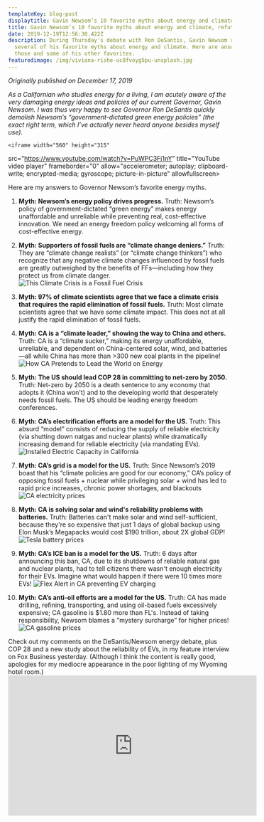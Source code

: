 ```yaml
---
templateKey: blog-post
displaytitle: Gavin Newsom’s 10 favorite myths about energy and climate, refuted
title: Gavin Newsom’s 10 favorite myths about energy and climate, refuted
date: 2019-12-19T12:56:30.422Z
description: During Thursday's debate with Ron DeSantis, Gavin Newsom repeated
  several of his favorite myths about energy and climate. Here are answers to
  those and some of his other favorites.
featuredimage: /img/viviana-rishe-uc8fvoyg5pu-unsplash.jpg
---
```

*Originally published on December 17, 2019*


*As a Californian who studies energy for a living, I am acutely aware of the very damaging energy ideas and policies of our current Governor, Gavin Newsom. I was thus very happy to see Governor Ron DeSantis quickly demolish Newsom’s “government-dictated green energy policies” (the exact right term, which I’ve actually never heard anyone besides myself use).*

    <iframe width="560" height="315" 
src="https://www.youtube.com/watch?v=PuWPC3Fj1nY" title="YouTube video player" frameborder="0" allow="accelerometer; autoplay; clipboard-write; encrypted-media; gyroscope; picture-in-picture" allowfullscreen></iframe>



Here are my answers to Governor Newsom’s favorite energy myths.



1) **Myth: Newsom’s energy policy drives progress.**
   Truth: Newsom’s policy of government-dictated “green energy” makes energy unaffordable and unreliable while preventing real, cost-effective innovation.
   We need an energy freedom policy welcoming all forms of cost-effective energy.

2) **Myth: Supporters of fossil fuels are “climate change deniers.”**
   Truth: They are “climate change realists” (or “climate change thinkers”) who recognize that any negative climate changes influenced by fossil fuels are greatly outweighed by the benefits of FFs—including how they protect us from climate danger.
    ![This Climate Crisis is a Fossil Fuel Crisis](/img/this-climate-crisis-is-a-fossil-fuel-crisis.jpg)


3) **Myth: 97% of climate scientists agree that we face a climate crisis that requires the rapid elimination of fossil fuels.**
   Truth: Most climate scientists agree that we have *some* climate impact. This does not at all justify the rapid elimination of fossil fuels.


4) **Myth: CA is a “climate leader,” showing the way to China and others.**
   Truth: CA is a “climate sucker,” making its energy unaffordable, unreliable, and dependent on China-centered solar, wind, and batteries—all while China has more than >300 new coal plants in the pipeline!
    ![How CA Pretends to Lead the World on Energy](/img/how-ca-pretends-to-lead-the-world-on-energy.png)


5) **Myth: The US should lead COP 28 in committing to net-zero by 2050.**
   Truth: Net-zero by 2050 is a death sentence to any economy that adopts it (China won't) and to the developing world that desperately needs fossil fuels.
   The US should be leading energy freedom conferences.


6) **Myth: CA’s electrification efforts are a model for the US.**
   Truth: This absurd “model” consists of reducing the supply of reliable electricity (via shutting down natgas and nuclear plants) while dramatically increasing demand for reliable electricity (via mandating EVs).
    ![Installed Electric Capacity in California](/img/installed-electric-capacity-in-california.png)


7) **Myth: CA’s grid is a model for the US.**
   Truth: Since Newsom’s 2019 boast that his “climate policies are good for our economy,” CA’s policy of opposing fossil fuels + nuclear while privileging solar + wind has led to rapid price increases, chronic power shortages, and blackouts
    ![CA electricity prices](/img/residential-electricity-prices-in-california.png)


8) **Myth: CA is solving solar and wind's reliability problems with batteries.**
   Truth: Batteries can't make solar and wind self-sufficient, because they're so expensive that just 1 days of global backup using Elon Musk’s Megapacks would cost $190 trillion, about 2X global GDP!
    ![Tesla battery prices](/img/tesla.png)


9) **Myth: CA’s ICE ban is a model for the US.**
   Truth: 6 days after announcing this ban, CA, due to its shutdowns of reliable natural gas and nuclear plants, had to tell citizens there wasn't enough electricity for their EVs. Imagine what would happen if there were 10 times more EVs!
    ![Flex Alert in CA preventing EV charging](/img/ca-announces-gasoline-car-ban.jpg)


10) **Myth: CA’s anti-oil efforts are a model for the US.**
    Truth: CA has made drilling, refining, transporting, and using oil-based fuels excessively expensive; CA gasoline is $1.80 more than FL's. Instead of taking responsibility, Newsom blames a “mystery surcharge” for higher prices!
    ![CA gasoline prices](/img/ca-s-government-fights-big-oil-s-mystery-surcharge-conspiracy.png)


Check out my comments on the DeSantis/Newsom energy debate, plus COP 28 and a new study about the reliability of EVs, in my feature interview on Fox Business yesterday. (Although I think the content is really good, apologies for my mediocre appearance in the poor lighting of my Wyoming hotel room.)
    <iframe width="560" height="315" 
src="https://www.youtube.com/watch?v=Ae_9q5n7W2E" title="YouTube video player" frameborder="0" allow="accelerometer; autoplay; clipboard-write; encrypted-media; gyroscope; picture-in-picture" allowfullscreen></iframe>